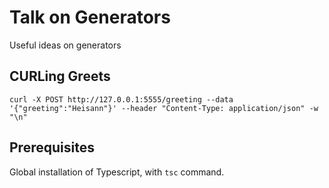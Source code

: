 # Talk on Generators

Useful ideas on generators


## CURLing Greets

```
curl -X POST http://127.0.0.1:5555/greeting --data '{"greeting":"Heisann"}' --header "Content-Type: application/json" -w "\n"
```

## Prerequisites

Global installation of Typescript, with `tsc` command.
